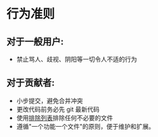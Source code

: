 # 行为准则

## 对于一般用户:

- 禁止骂人、歧视、阴阳等一切令人不适的行为

## 对于贡献者:

- 小步提交，避免合并冲突
- 更改代码前务必先 git 最新代码
- 使用[排除列表](.gitignore)排除任何不必要的文件
- 遵循"一个功能一个文件"的原则，便于维护和扩展。
